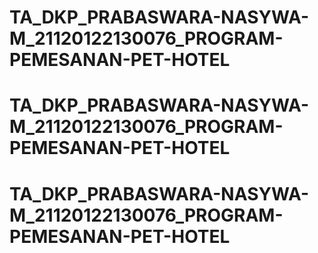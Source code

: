 # TA_DKP_PRABASWARA-NASYWA-M_21120122130076_PROGRAM-PEMESANAN-PET-HOTEL
# TA_DKP_PRABASWARA-NASYWA-M_21120122130076_PROGRAM-PEMESANAN-PET-HOTEL
# TA_DKP_PRABASWARA-NASYWA-M_21120122130076_PROGRAM-PEMESANAN-PET-HOTEL
